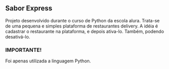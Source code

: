 <h2>Sabor Express</h2>
<p>Projeto desenvolvido durante o curso de Python da escola alura. Trata-se de uma pequena e simples plataforma de restaurantes delivery. A idéia é cadastrar o restaurante na plataforma, e depois ativa-lo. Também, podendo desativá-lo.</p>
<h3>IMPORTANTE!</h3>
<p>Foi apenas utilizada a linguagem Python.</p>
